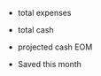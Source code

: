 - total expenses

  <!-- - how much you can spend

    - per day
    - per 2 weeks
    - per month -->

- total cash
- projected cash EOM
- Saved this month
